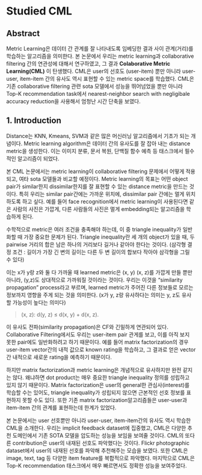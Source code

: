 # Studied CML 

## Abstract

Metric Learning은 데이터 간 관계를 잘 나타내도록 임베딩한 결과 사이 관계(거리)를 학습하는 알고리즘을 의미한다. 
본 논문에서 우리는 metric learning과 collaborative filtering 간의 연관성에 대해서 연구하였고, 그 결과 **Colaborative Metric Learning(CML)** 이 탄생했다. 
CML은 user의 선호도 (user-item) 뿐만 아니라 user-user, item-item 간의 유사도 역시 표현할 수 있는 metric space를 학습했다. 
CML은 기존 collaborative filtering 관련 sota 모델에서 성능을 뛰어넘었을 뿐만 아니라 
Top-K recommendation task에서 nearest-neighbor search with negligibale accuracy reduction을 사용해서 엄청난 시간 단축을 보였다. 

## 1. Introduction

Distance는 KNN, Kmeans, SVM과 같은 많은 머신러닝 알고리즘에서 기초가 되는 개념이다. 
Metric learning algorithm은 데이터 간의 유사도를 잘 잡아 내는 distance metric을 생성한다. 
이는 이미지 분류, 문서 복원, 단백질 함수 예측 등 태스크에서 필수적인 알고리즘이 되었다. 

본 CML 논문에서는 metric learning이 collaborative filtering 문제에서 어떻게 적용되고, 여타 sota 모델들과 비교할 예정이다. 
Metric learning의 목표는 어떤 object pair가 similar한지 dissimilar한지를 잘 표현할 수 있는 distance metric을 만드는 것이다. 
특히 우리는 similar pair간에는 가까운 위치에, dissimilar pair 간에는 멀게 위치하도록 하고 싶다. 
예를 들어 face recognition에서 metric learning이 사용된다면 같은 사람의 사진은 가깝게, 
다른 사람들의 사진은 멀게 embedding되는 알고리즘을 학습하게 된다. 

수학적으로 metric은 여러 조건을 충족해야 하는데, 이 중 triangle inequality가 일반화할 때 가장 중요한 문제가 된다. 
Triangle inequality란 세 개의 object가 있을 때, 두 pairwise 거리의 합은 남은 하나의 거리보다 길거나 같아야 한다는 것이다. 
(삼각형 결정 조건 : 길이가 가장 긴 변의 길이는 다른 두 변 길이의 합보다 작아야 삼각형을 그릴 수 있다) 

이는 x가 y랑 z와 둘 다 가까울 때 learned metric은 (x, y) (x, z)를 가깝게 만들 뿐만 아니라, (y,z)도 상대적으로 가까워질 것이라는 것이다. 
우리는 이것을 “similarity propagation” process라고 부르며, learned metric가 주어진 다른 정보들로 모르는 정보까지 영향을 주게 되는 것을 의미한다. 
(x가 y, z랑 유사하다는 의미는 y, z도 유사할 가능성이 높다는 의미다)

> (x, z): d(y, z) ≤ d(x, y) + d(x, z).

이 유사도 전파(similarity propagation)은 CF와 긴밀하게 연관되어 있다.
Collaborative Filtering에서도 우리는 user-item pair 관게를 보고, 이를 아직 보지 못한 pair에도 일반화하려고 하기 때문이다. 
예를 들어 matrix factorization의 경우 user-item vector간의 내적 값으로 known rating을 학습하고, 그 결과로 얻은 vector간 내적으로 새로운 rating을 예측하기 때문이다. 

하지만 matrix factorization과 metric learning은 개념적으로 유사하지만 완전 같지는 않다. 
왜냐하면 dot product는 매우 중요한 triangle inequality 정의를 성립하고 있지 않기 때문이다. 
Matrix factorization은 user의 general한 관심사(interest)를 학습할 수는 있어도, triangle inequality가 성립되지 않으면 근본적인 선호 정보를 표현하지 못할 수도 있다. 
또한 기존 matrix factorization알고리즘들은 user-user과 item-item 간의 관계를 표현하는데 한계가 있었다. 

본 논문에서는 user 선호뿐만 아니라 user-user, item-item간의 유사도 역시 학습한 CML을 소개한다. 
우리는 implicit feedback dataset에 집중했고, CML은 다양한 추천 도메인에서 기존 SOTA 모델을 압도하는 성능을 보임을 보여줄 것이다. 
CML의 또다른 contribution은 user의 내재된 선호도 파악했다는 것이다. Flickr photographic dataset에서 user의 내재된 선호를 파악해 추천해주는 모습을 보였다. 
또한 CML은 image, text, tag 등 다양한 item feature를 복합적으로 파악했다. 
마지막으로 CML은 Top-K recommendation 태스크에서 매우 빠르면서도 정확한 성능을 보여주었다.
